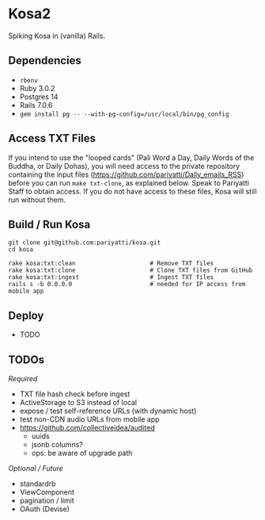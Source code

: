 # Kosa2

Spiking Kosa in (vanilla) Rails.

## Dependencies

* `rbenv`
* Ruby 3.0.2
* Postgres 14
* Rails 7.0.6
* `gem install pg -- --with-pg-config=/usr/local/bin/pg_config`

## Access TXT Files

If you intend to use the "looped cards" (Pali Word a Day, Daily Words
of the Buddha, or Daily Dohas), you will need access to the private
repository containing the input files (<https://github.com/pariyatti/Daily_emails_RSS>)
before you can run `make txt-clone`, as explained below. Speak to Pariyatti Staff to
obtain access. If you do not have access to these files, Kosa will still run
without them.

## Build / Run Kosa

```shell
git clone git@github.com:pariyatti/kosa.git
cd kosa

rake kosa:txt:clean                     # Remove TXT files
rake kosa:txt:clone                     # Clone TXT files from GitHub
rake kosa:txt:ingest                    # Ingest TXT files
rails s -b 0.0.0.0                      # needed for IP access from mobile app
```

## Deploy

* TODO

## TODOs

*Required*

* TXT file hash check before ingest
* ActiveStorage to S3 instead of local
* expose / test self-reference URLs (with dynamic host)
* test non-CDN audio URLs from mobile app
* https://github.com/collectiveidea/audited
    * uuids
    * jsonb columns?
    * ops: be aware of upgrade path

*Optional / Future*

* standardrb
* ViewComponent
* pagination / limit
* OAuth (Devise)
